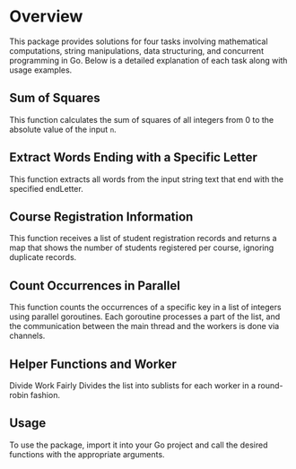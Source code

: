 # Overview

This package provides solutions for four tasks involving mathematical computations, string manipulations, data structuring, and concurrent programming in Go. Below is a detailed explanation of each task along with usage examples.

## Sum of Squares
This function calculates the sum of squares of all integers from 0 to the absolute value of the input `n`.

## Extract Words Ending with a Specific Letter
This function extracts all words from the input string text that end with the specified endLetter.

## Course Registration Information
This function receives a list of student registration records and returns a map that shows the number of students registered per course, ignoring duplicate records.

## Count Occurrences in Parallel
This function counts the occurrences of a specific key in a list of integers using parallel goroutines. Each goroutine processes a part of the list, and the communication between the main thread and the workers is done via channels.

## Helper Functions and Worker
Divide Work Fairly
Divides the list into sublists for each worker in a round-robin fashion.

## Usage
To use the package, import it into your Go project and call the desired functions with the appropriate arguments.
